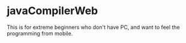 # javaCompilerWeb
This is for extreme beginners who don't have PC, and want to feel the programming from mobile.
